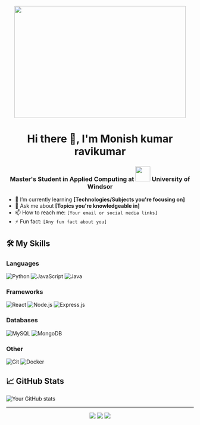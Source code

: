 <p align="center">
  <img width="460" height="300" src="https://media.tenor.com/PFp-mBjvzVkAAAAC/asghar-batman.gif">
</p>

<h1 align="center">Hi there 👋, I'm Monish kumar ravikumar</h1>
<h3 align="center">
  Master's Student in Applied Computing at 
  <img src="" alt="" width="40" />
  University of Windsor
</h3>

- 🌱 I’m currently learning **[Technologies/Subjects you're focusing on]**
- 💬 Ask me about **[Topics you're knowledgeable in]**
- 📫 How to reach me: `[Your email or social media links]`
- ⚡ Fun fact: `[Any fun fact about you]`

## 🛠️ My Skills
### Languages
  ![Python](https://img.shields.io/badge/-Python-333333?style=flat&logo=python)
  ![JavaScript](https://img.shields.io/badge/-JavaScript-333333?style=flat&logo=javascript)
  ![Java](https://img.shields.io/badge/-Java-333333?style=flat&logo=Java&logoColor=007396)

### Frameworks
  ![React](https://img.shields.io/badge/-React-333333?style=flat&logo=react)
  ![Node.js](https://img.shields.io/badge/-Node.js-333333?style=flat&logo=node.js)
  ![Express.js](https://img.shields.io/badge/-Express.js-787878?style=flat)

### Databases
  ![MySQL](https://img.shields.io/badge/-MySQL-333333?style=flat&logo=mysql)
  ![MongoDB](https://img.shields.io/badge/-MongoDB-333333?style=flat&logo=mongodb)

### Other
  ![Git](https://img.shields.io/badge/-Git-333333?style=flat&logo=git)
  ![Docker](https://img.shields.io/badge/-Docker-333333?style=flat&logo=docker)

## 📈 GitHub Stats

![Your GitHub stats](https://github-readme-stats.vercel.app/api?username=yourusername&show_icons=true&theme=radical)

---

<p align="center">
  <a href="mailto:youremail@gmail.com"><img src="https://img.icons8.com/fluent/48/000000/gmail.png"/></a>
  <a href="https://linkedin.com/in/yourusername"><img src="https://img.icons8.com/fluent/48/000000/linkedin.png"/></a>
  <a href="https://twitter.com/yourusername"><img src="https://img.icons8.com/fluent/48/000000/twitter.png"/></a>
</p>
